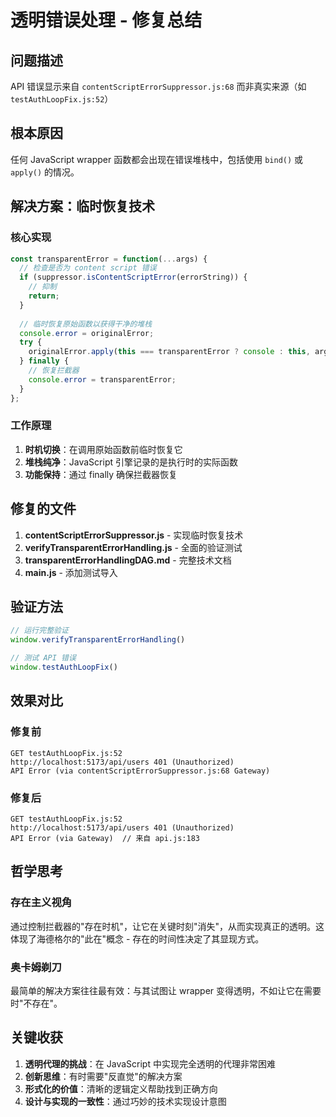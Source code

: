 # 透明错误处理 - 修复总结

## 问题描述
API 错误显示来自 `contentScriptErrorSuppressor.js:68` 而非真实来源（如 `testAuthLoopFix.js:52`）

## 根本原因
任何 JavaScript wrapper 函数都会出现在错误堆栈中，包括使用 `bind()` 或 `apply()` 的情况。

## 解决方案：临时恢复技术

### 核心实现
```javascript
const transparentError = function(...args) {
  // 检查是否为 content script 错误
  if (suppressor.isContentScriptError(errorString)) {
    // 抑制
    return;
  }
  
  // 临时恢复原始函数以获得干净的堆栈
  console.error = originalError;
  try {
    originalError.apply(this === transparentError ? console : this, args);
  } finally {
    // 恢复拦截器
    console.error = transparentError;
  }
};
```

### 工作原理
1. **时机切换**：在调用原始函数前临时恢复它
2. **堆栈纯净**：JavaScript 引擎记录的是执行时的实际函数
3. **功能保持**：通过 finally 确保拦截器恢复

## 修复的文件
1. **contentScriptErrorSuppressor.js** - 实现临时恢复技术
2. **verifyTransparentErrorHandling.js** - 全面的验证测试
3. **transparentErrorHandlingDAG.md** - 完整技术文档
4. **main.js** - 添加测试导入

## 验证方法
```javascript
// 运行完整验证
window.verifyTransparentErrorHandling()

// 测试 API 错误
window.testAuthLoopFix()
```

## 效果对比

### 修复前
```
GET testAuthLoopFix.js:52
http://localhost:5173/api/users 401 (Unauthorized)
API Error (via contentScriptErrorSuppressor.js:68 Gateway)
```

### 修复后
```
GET testAuthLoopFix.js:52
http://localhost:5173/api/users 401 (Unauthorized)
API Error (via Gateway)  // 来自 api.js:183
```

## 哲学思考

### 存在主义视角
通过控制拦截器的"存在时机"，让它在关键时刻"消失"，从而实现真正的透明。这体现了海德格尔的"此在"概念 - 存在的时间性决定了其显现方式。

### 奥卡姆剃刀
最简单的解决方案往往最有效：与其试图让 wrapper 变得透明，不如让它在需要时"不存在"。

## 关键收获
1. **透明代理的挑战**：在 JavaScript 中实现完全透明的代理非常困难
2. **创新思维**：有时需要"反直觉"的解决方案
3. **形式化的价值**：清晰的逻辑定义帮助找到正确方向
4. **设计与实现的一致性**：通过巧妙的技术实现设计意图 
